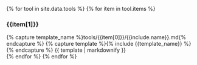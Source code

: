 {% for tool in site.data.tools %}
  {% for item in tool.items %}
    <div class="item" data-name="{{item[0]}}">
      <h3>{{item[1]}}</h3>
      {% capture template_name %}tools/{{item[0]}}/{{include.name}}.md{% endcapture %}
      {% capture template %}{% include {{template_name}} %}{% endcapture %}
      {{ template | markdownify }}
    </div>
  {% endfor %}
{% endfor %}